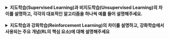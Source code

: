 <details>
  
<summary>
  <strong>지도학습(Supervised Learning)과 비지도학습(Unsupervised Learning)의 차이를 설명하고, 각각의 대표적인 알고리즘을 하나씩 예를 들어 설명해주세요.</strong>
</summary>

<br>

1. **지도학습(Supervised Learning)**  
   - 입력 데이터(특징)와 정답(레이블)이 주어진 상태에서 모델을 학습하는 방식
   - 회귀(Linear Regression) : 주어진 입력으로부터 연속적인 값을 예측하는 알고리즘
   - 의사결정나무(Decision Tree) : 분류 또는 회귀를 수행하는 트리 기반 모델

2. **비지도학습(Unsupervised Learning)**  
   - 정답(레이블) 없이 데이터를 스스로 분석하여 패턴을 찾아내는 방식
   - K-Means Clustering : 데이터를 군집화(클러스터링)하여 유사한 그룹을 찾는 알고리즘
   - PCA(Principal Component Analysis) : 차원 축소 기법으로, 데이터의 중요한 특성을 유지하면서 차원을 줄이는 알고리즘

3. **CDMA**  
   - 모든 사용자가 동일한 주파수 대역을 공유하지만, 각 사용자에게 고유한 코드(확산 코드)를 할당하여 데이터를 구별하는 방식
   - 다른 사용자의 신호를 간섭 없이 필터링할 수 있음
<br>
</details>
  
<br>

<details>
  
<summary>
  <strong>지도학습과 강화학습(Reinforcement Learning)의 차이를 설명하고, 강화학습에서 사용되는 주요 개념(RL의 핵심 요소)에 대해 설명해주세요</strong>
</summary>

<br>

1. **지도학습**  
   - 정답이 있는 데이터를 기반으로 모델이 학습하는 방식
   - 예시 : 이미지 분류, 음성 인식

2. **강화학습(Reinforcement Learning, RL)**  
   - 환경과의 상호작용을 통해 보상을 최대화하는 방향으로 학습하는 방식
   - 예시 : 알파고(AlphaGo), 로봇 제어, 자율주행

3. **강화학습의 핵심 개념**
   - 에이전트(Agent) : 행동을 수행하는 주체
   - 환경(Environment) : 에이전트가 상호작용하는 대상
   - 상태(State, S) : 현재 에이전트가 처한 상황
   - 행동(Action, A) : 에이전트가 환경에서 취할 수 있는 행동
   - 보상(Reward, R) : 특정 행동을 수행한 결과로 얻는 값 (보상 또는 패널티)
   - 정책(Policy, π) : 특정 상태에서 행동을 선택하는 전략
   - 가치함수(Value Function) : 특정 상태에서 미래의 보상을 예측하는 함수

<br>
</details>
  
<br>